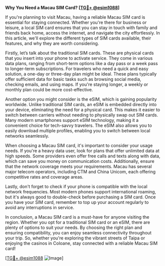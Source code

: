 **Why You Need a Macau SIM Card? [[TG💪+ @esim1088](https://t.me/s/esim1088)]**

If you're planning to visit Macau, having a reliable Macau SIM card is essential for staying connected. Whether you're there for business or leisure, a local SIM card ensures that you can stay in touch with family and friends back home, access the internet, and navigate the city effortlessly. In this article, we'll explore the different types of SIM cards available, their features, and why they are worth considering.

Firstly, let’s talk about the traditional SIM cards. These are physical cards that you insert into your phone to activate service. They come in various data plans, ranging from short-term options like a day pass or a week pass to longer-term subscriptions. For travelers who need a quick and easy solution, a one-day or three-day plan might be ideal. These plans typically offer sufficient data for basic tasks such as browsing social media, checking emails, and using maps. If you're staying longer, a weekly or monthly plan could be more cost-effective.

Another option you might consider is the eSIM, which is gaining popularity worldwide. Unlike traditional SIM cards, an eSIM is embedded directly into your device, eliminating the need for a physical card. This makes it easier to switch between carriers without needing to physically swap out SIM cards. Many modern smartphones support eSIM technology, making it a convenient choice for tech-savvy travelers. The eSIM also allows you to easily download multiple profiles, enabling you to switch between local networks seamlessly.

When choosing a Macau SIM card, it's important to consider your usage needs. If you're a heavy data user, look for plans that offer unlimited data at high speeds. Some providers even offer free calls and texts along with data, which can save you money on communication costs. Additionally, ensure that the network coverage meets your requirements. Macau has several major telecom operators, including CTM and China Unicom, each offering competitive rates and coverage areas.

Lastly, don't forget to check if your phone is compatible with the local network frequencies. Most modern phones support international roaming, but it's always good to double-check before purchasing a SIM card. Once you have your SIM card, remember to top up your account regularly to avoid any interruptions in service.

In conclusion, a Macau SIM card is a must-have for anyone visiting the region. Whether you opt for a traditional SIM card or an eSIM, there are plenty of options to suit your needs. By choosing the right plan and ensuring compatibility, you can enjoy seamless connectivity throughout your trip. So, whether you're exploring the vibrant streets of Taipa or enjoying the casinos in Coloane, stay connected with a reliable Macau SIM card!

[[TG💪+ @esim1088](https://t.me/s/esim1088) ![Image](https://i.postimg.cc/Y0z9fWf4/image.png)]